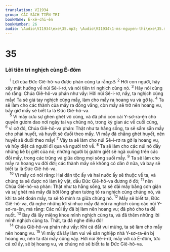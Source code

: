 ```yaml
---
translation: VI1934
group: CÁC SÁCH TIÊN-TRI
bookName: Ê-xê-chi-ên 
bookNumber: 26
audio: \Audio\VI1934\exe\35.mp3; \Audio\VI1934\1-ms-nguyen-thi\exe\35.mp3
---
```


<div class="title"><h1>35</h1><h3>Lời tiên tri nghịch cùng Ê-đôm</h3></div>
<span class="verse exe_35_1"> <sup>1</sup> Lời của Đức Giê-hô-va được phán cùng ta rằng:<a data-toggle="tooltip" data-placement="bottom" title="Es 34:5-17; 63:1-6; Gie 49:7-22; Exe 25:12-14; Am 1:11-12; Ápđia 1-14; Ma 1:2-5">⚓</a></span>
<span class="verse exe_35_2"><sup>2</sup> Hỡi con người, hãy xây mặt hướng về núi Sê-i-rơ, và nói tiên tri nghịch cùng nó. </span>
<span class="verse exe_35_3"><sup>3</sup> Hãy nói cùng nó rằng: Chúa Giê-hô-va phán như vầy: Hỡi núi Sê-i-rơ, nầy, ta nghịch cùng mầy! Ta sẽ giá tay nghịch cùng mầy, làm cho mầy ra hoang vu và gở lạ. </span>
<span class="verse exe_35_4"><sup>4</sup> Ta sẽ làm cho các thành của mầy ra đồng vắng, còn mầy sẽ trở nên hoang vu, bấy giờ mầy sẽ biết ta là Đức Giê-hô-va. <br/></span>
<span class="verse exe_35_5"> <sup>5</sup> Vì mầy cưu sự ghen ghét vô cùng, và đã phó con cái Y-sơ-ra-ên cho quyền gươm dao nơi ngày tai vạ chúng nó, trong kỳ gian ác về cuối cùng, </span>
<span class="verse exe_35_6"><sup>6</sup> vì cớ đó, Chúa Giê-hô-va phán: Thật như ta hằng sống, ta sẽ sắm sẵn mầy cho phải huyết, và huyết sẽ đuổi theo mầy. Vì mầy đã chẳng ghét huyết, nên huyết sẽ đuổi theo mầy! </span>
<span class="verse exe_35_7"><sup>7</sup> Vậy ta sẽ làm cho núi Sê-i-rơ ra gở lạ hoang vu, và hủy diệt cả người đi qua và người trở về. </span>
<span class="verse exe_35_8"><sup>8</sup> Ta sẽ làm cho các núi nó đầy những kẻ bị giết của nó; những người bị gươm giết sẽ ngã xuống trên các đồi mầy, trong các trũng và giữa dòng mọi sông suối mầy. </span>
<span class="verse exe_35_9"><sup>9</sup> Ta sẽ làm cho mầy ra hoang vu đời đời; các thành mầy sẽ không có dân ở nữa, và bay sẽ biết ta là Đức Giê-hô-va. <br/></span>
<span class="verse exe_35_10"> <sup>10</sup> Vì mầy có nói rằng: Hai dân tộc ấy và hai nước ấy sẽ thuộc về ta, và chúng ta sẽ được nó làm kỷ vật, dầu Đức Giê-hô-va đương ở đó; </span>
<span class="verse exe_35_11"><sup>11</sup> nên Chúa Giê-hô-va phán: Thật như ta hằng sống, ta sẽ đãi mầy bằng cơn giận và sự ghét mà mầy đã bởi lòng ghen tương tỏ ra nghịch cùng chúng nó, và khi ta xét đoán mầy, ta sẽ tỏ mình ra giữa chúng nó. </span>
<span class="verse exe_35_12"><sup>12</sup> Mầy sẽ biết ta, Đức Giê-hô-va, đã nghe những lời sỉ nhục mầy đã nói ra nghịch cùng các núi Y-sơ-ra-ên, mà rằng: Các núi ấy đã bị làm nên hoang vu; đã phó cho ta để nuốt. </span>
<span class="verse exe_35_13"><sup>13</sup> Bay đã lấy miệng khoe mình nghịch cùng ta, và đã thêm những lời mình nghịch cùng ta. Thật, ta đã nghe điều đó! <br/></span>
<span class="verse exe_35_14"> <sup>14</sup> Chúa Giê-hô-va phán như vầy: Khi cả đất vui mừng, ta sẽ làm cho mầy nên hoang vu. </span>
<span class="verse exe_35_15"><sup>15</sup> Vì mầy đã lấy làm vui về sản nghiệp nhà Y-sơ-ra-ên bị hoang vu, nên ta đãi mầy cũng vậy. Hỡi núi Sê-i-rơ, mầy với cả Ê-đôm, tức cả xứ ấy, sẽ bị hoang vu, và chúng nó sẽ biết ta là Đức Giê-hô-va. <br/></span>
